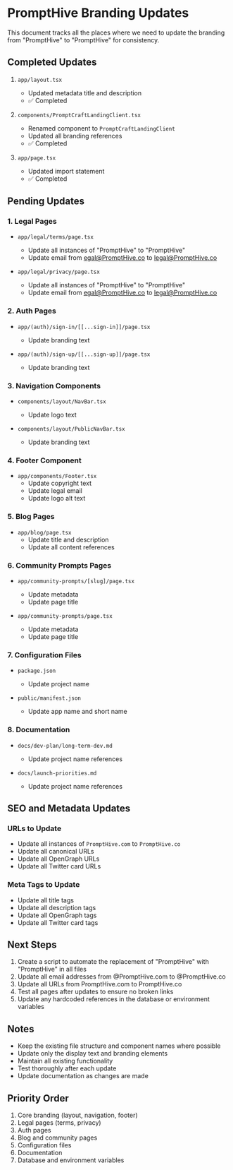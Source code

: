 # PromptHive Branding Updates

This document tracks all the places where we need to update the branding from "PromptHive" to "PromptHive" for consistency.

## Completed Updates

1. `app/layout.tsx`

   - Updated metadata title and description
   - ✅ Completed

2. `components/PromptCraftLandingClient.tsx`

   - Renamed component to `PromptCraftLandingClient`
   - Updated all branding references
   - ✅ Completed

3. `app/page.tsx`
   - Updated import statement
   - ✅ Completed

## Pending Updates

### 1. Legal Pages

- `app/legal/terms/page.tsx`

  - Update all instances of "PromptHive" to "PromptHive"
  - Update email from egal@PromptHive.co to legal@PromptHive.co

- `app/legal/privacy/page.tsx`
  - Update all instances of "PromptHive" to "PromptHive"
  - Update email from egal@PromptHive.co to legal@PromptHive.co

### 2. Auth Pages

- `app/(auth)/sign-in/[[...sign-in]]/page.tsx`

  - Update branding text

- `app/(auth)/sign-up/[[...sign-up]]/page.tsx`
  - Update branding text

### 3. Navigation Components

- `components/layout/NavBar.tsx`

  - Update logo text

- `components/layout/PublicNavBar.tsx`
  - Update branding text

### 4. Footer Component

- `app/components/Footer.tsx`
  - Update copyright text
  - Update legal email
  - Update logo alt text

### 5. Blog Pages

- `app/blog/page.tsx`
  - Update title and description
  - Update all content references

### 6. Community Prompts Pages

- `app/community-prompts/[slug]/page.tsx`

  - Update metadata
  - Update page title

- `app/community-prompts/page.tsx`
  - Update metadata
  - Update page title

### 7. Configuration Files

- `package.json`

  - Update project name

- `public/manifest.json`
  - Update app name and short name

### 8. Documentation

- `docs/dev-plan/long-term-dev.md`

  - Update project name references

- `docs/launch-priorities.md`
  - Update project name references

## SEO and Metadata Updates

### URLs to Update

- Update all instances of `PromptHive.com` to `PromptHive.co`
- Update all canonical URLs
- Update all OpenGraph URLs
- Update all Twitter card URLs

### Meta Tags to Update

- Update all title tags
- Update all description tags
- Update all OpenGraph tags
- Update all Twitter card tags

## Next Steps

1. Create a script to automate the replacement of "PromptHive" with "PromptHive" in all files
2. Update all email addresses from @PromptHive.com to @PromptHive.co
3. Update all URLs from PromptHive.com to PromptHive.co
4. Test all pages after updates to ensure no broken links
5. Update any hardcoded references in the database or environment variables

## Notes

- Keep the existing file structure and component names where possible
- Update only the display text and branding elements
- Maintain all existing functionality
- Test thoroughly after each update
- Update documentation as changes are made

## Priority Order

1. Core branding (layout, navigation, footer)
2. Legal pages (terms, privacy)
3. Auth pages
4. Blog and community pages
5. Configuration files
6. Documentation
7. Database and environment variables
